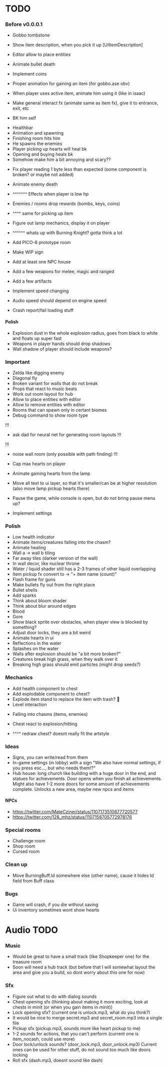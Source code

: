# TODO

### Before v0.0.0.1

* Gobbo tombstone
* Show item description, when you pick it up [UiItemDescription]
* Editor allow to place entities
* Animate bullet death
* Implement coins
* Proper animation for gaining an item (for gobbo.ase obv)
* When player uses active item, animate him using it (like in isaac)

* Make general interact fx (animate same as item fx), give it to entrance, exit, etc
* BK him self
 + Healthbar
 + Animation and spawning
 + Finishing room hits him
 + He spawns the enemies
 + Player picking up hearts will heal bk
 + Opening and buying heals bk
 + Somehow make him a bit annoying and scary??
 
* Fix player reading 1 byte less than expected (some component is broken? or maybe not added)

* Animate enemy death
* ^^^^^^^ Effects when player is low hp

* Enemies / rooms drop rewards (bombs, keys, coins)

* ^^^^ same for picking up item

* Figure out lamp mechanics, display it on player
* ^^^^^^ whats up with Burning Knight? gotta think a lot

* Add PICO-8 prototype room
* Make WIP sign
* Add at least one NPC house

* Add a few weapons for melee, magic and ranged
* Add a few artifacts

* Implement speed changing
* Audio speed should depend on engine speed

* Crash report/fail loading stuff

#### Polish

* Explosion dust in the whole explosion radius, goes from black to white and floats up super fast
* Weapons in player hands should drop shadows
* Wall shadow of player should include weapons?

### Important

* Zelda like digging enemy
* Diagonal fly
* Broken variant for walls that do not break
* Props that react to music beats
* Work out room layout for hub
* Allow to place entities with editor
* Allow to remove entities with editor
* Rooms that can spawn only in certant biomes
* Debug command to show room type

!!!
* ask dad for neural net for generating room layouts
!!!

!!!
* noise wall room (only possible with path finding)
!!!

* Cap max hearts on player
* Animate gaining hearts from the lamp
* Move all text to ui layer, so that it's smaller/can be at higher resolution (also move lamp pickup hearts there)
* Pause the game, while console is open, but do not bring pause menu up?
* Implement settings

### Polish

* Low health indicator
* Animate items/creatures falling into the chasm?
* Animate healing
* Wall a -> wall b tiling
* Far away tiles (darker version of the wall)
* In wall decor, like nuclear throne
* Water / liquid shader still has a 2-3 frames of other liquid overlapping
* Item pickup fx convert to -> "+ item name (count)"
* Flash frame for guns
* Make bullets fly out from the right place
* Bullet shells
* Add sparks
* Think about bloom shader
* Think about blur around edges
* Blood
* Gore
* Show black sprite over obstacles, when player view is blocked by something?
* Adjust door locks, they are a bit weird
* Animate hearts in ui
* Reflections in the water
* Splashes on the water
* Walls after explosion should be "a bit more broken?"
* Creatures break high grass, when they walk over it
* Breaking high grass should emit particles (might drop seeds?)

### Mechanics

* Add health component to chest
* Add explodable component to chest?
* Explode item stand to replace the item with trash? :thinking:
* Level interaction
 + Falling into chasms (items, enemies)
* Chest react to explosion/hitting
 + ^^^^ redraw chest? doesnt really fit the artstyle

### Ideas

* Signs, you can write/read from them
* In-game settings (in lobby) with a sign "We also have normal settings, if you press esc..., but who needs them!?"
* Hub house: long church like building with a huge door in the end, and statues for achievements. Door opens when you finish all achievements. Might also have 1-2 more doors for some amount of achievements complete. Unlocks a new area, maybe new npcs and items

#### NPCs

* https://twitter.com/MateCziner/status/1107173510877720577
* https://twitter.com/128_mhz/status/1107158705772978176

### Special rooms

* Challenge room
* Shop room
* Cursed room

### Clean up

* Move BurningBuff.Id somewhere else (other name), cause it hides Id field from Buff class

### Bugs

* Game will crash, if you die without saving
* Ui inventory sometimes wont show hearts

# Audio TODO

### Music

* Would be great to have a small track (like Shopkeeper one) for the treasure room
* Soon will need a hub track (but before that I will somewhat layout the area and give you a build, so dont worry about this one for now)

### Sfx

* Figure out what to do with dialog sounds
* Chest opening sfx (thinking about making it more exciting, look at chests in minit (or when you gain items in minit))
* Lock opening sfx? (current one is unlock.mp3, what do you think?)
* It would be nice to merge secret.mp3 and secret_room.mp3 into a single file
* Pickup sfx (pickup.mp3, sounds more like heart pickup to me)
* 1-2 sounds for actions, that you can't perform (current one is item_nocash, could use more)
* Door lock/unlock sounds? (door_lock.mp3, door_unlock.mp3) Current ones can be used for other stuff, do not sound too much like doors locking
* Roll sfx (dash.mp3, doesnt sound like dash) 